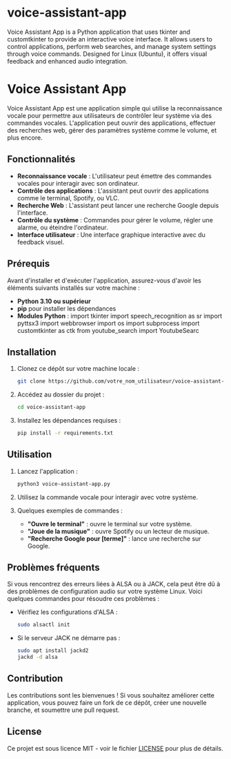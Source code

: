 # voice-assistant-app
Voice Assistant App is a Python application that uses tkinter and customtkinter to provide an interactive voice interface. It allows users to control applications, perform web searches, and manage system settings through voice commands. Designed for Linux (Ubuntu), it offers visual feedback and enhanced audio integration.

# Voice Assistant App

Voice Assistant App est une application simple qui utilise la reconnaissance vocale pour permettre aux utilisateurs de contrôler leur système via des commandes vocales. L'application peut ouvrir des applications, effectuer des recherches web, gérer des paramètres système comme le volume, et plus encore. 

## Fonctionnalités

- **Reconnaissance vocale** : L'utilisateur peut émettre des commandes vocales pour interagir avec son ordinateur.
- **Contrôle des applications** : L'assistant peut ouvrir des applications comme le terminal, Spotify, ou VLC.
- **Recherche Web** : L'assistant peut lancer une recherche Google depuis l'interface.
- **Contrôle du système** : Commandes pour gérer le volume, régler une alarme, ou éteindre l'ordinateur.
- **Interface utilisateur** : Une interface graphique interactive avec du feedback visuel.

## Prérequis

Avant d'installer et d'exécuter l'application, assurez-vous d'avoir les éléments suivants installés sur votre machine :

- **Python 3.10 ou supérieur**
- **pip** pour installer les dépendances
- **Modules Python** :
      import tkinter
      import speech_recognition as sr
      import pyttsx3
      import webbrowser
      import os
      import subprocess
      import customtkinter as ctk
      from youtube_search import YoutubeSearc
## Installation

1. Clonez ce dépôt sur votre machine locale :
    ```bash
    git clone https://github.com/votre_nom_utilisateur/voice-assistant-app.git
    ```

2. Accédez au dossier du projet :
    ```bash
    cd voice-assistant-app
    ```

3. Installez les dépendances requises :
    ```bash
    pip install -r requirements.txt
    ```

## Utilisation

1. Lancez l'application :
    ```bash
    python3 voice-assistant-app.py
    ```

2. Utilisez la commande vocale pour interagir avec votre système.

3. Quelques exemples de commandes :
    - **"Ouvre le terminal"** : ouvre le terminal sur votre système.
    - **"Joue de la musique"** : ouvre Spotify ou un lecteur de musique.
    - **"Recherche Google pour [terme]"** : lance une recherche sur Google.

## Problèmes fréquents

Si vous rencontrez des erreurs liées à ALSA ou à JACK, cela peut être dû à des problèmes de configuration audio sur votre système Linux. Voici quelques commandes pour résoudre ces problèmes :

- Vérifiez les configurations d'ALSA :
    ```bash
    sudo alsactl init
    ```

- Si le serveur JACK ne démarre pas :
    ```bash
    sudo apt install jackd2
    jackd -d alsa
    ```

## Contribution

Les contributions sont les bienvenues ! Si vous souhaitez améliorer cette application, vous pouvez faire un fork de ce dépôt, créer une nouvelle branche, et soumettre une pull request.

## License

Ce projet est sous licence MIT - voir le fichier [LICENSE](LICENSE) pour plus de détails.


